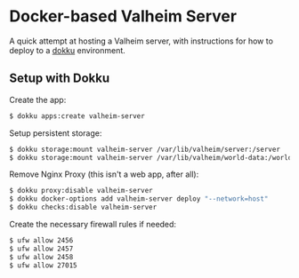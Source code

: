 # Docker-based Valheim Server

A quick attempt at hosting a Valheim server, with instructions for how to deploy
to a [dokku](http://dokku.viewdocs.io/dokku/) environment.

## Setup with Dokku

Create the app:

```sh
$ dokku apps:create valheim-server
```

Setup persistent storage:

```sh
$ dokku storage:mount valheim-server /var/lib/valheim/server:/server
$ dokku storage:mount valheim-server /var/lib/valheim/world-data:/world-data
```

Remove Nginx Proxy (this isn't a web app, after all):

```sh
$ dokku proxy:disable valheim-server
$ dokku docker-options add valheim-server deploy "--network=host"
$ dokku checks:disable valheim-server
```

Create the necessary firewall rules if needed:

```sh
$ ufw allow 2456
$ ufw allow 2457
$ ufw allow 2458
$ ufw allow 27015
```
